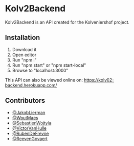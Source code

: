 # Kolv2Backend

Kolv2Backend is an API created for the Kolveniershof project.

## Installation

1. Download it
2. Open editor
3. Run "npm i"
4. Run "npm start" or "npm start-local"
5. Browse to "localhost:3000"

This API can also be viewed online on: https://kolv02-backend.herokuapp.com/

## Contributors

- [@JakobLierman](https://github.com/JakobLierman)
- [@WoutMaes](https://github.com/WoutMaes)
- [@SebastienWojtyla](https://github.com/SebasWoj)
- [@VictorVanHulle](https://github.com/VictorOwnt)
- [@RubenDeFreyne](https://github.com/RubenDeFreyne)
- [@ReevenGovaert](https://github.com/reeveng)
